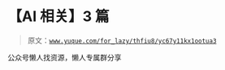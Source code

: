 # 【AI 相关】3 篇

> 原文：[`www.yuque.com/for_lazy/thfiu8/yc67y11kx1ootua3`](https://www.yuque.com/for_lazy/thfiu8/yc67y11kx1ootua3)

公众号懒人找资源，懒人专属群分享